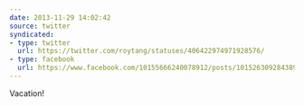 ```yaml
---
date: 2013-11-29 14:02:42
source: twitter
syndicated:
- type: twitter
  url: https://twitter.com/roytang/statuses/406422974971928576/
- type: facebook
  url: https://www.facebook.com/10155666240078912/posts/10152630928438912
---
```


Vacation!